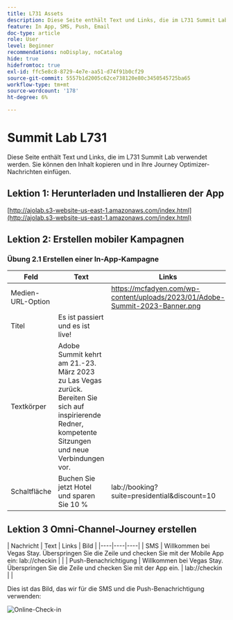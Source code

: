 ```yaml
---
title: L731 Assets
description: Diese Seite enthält Text und Links, die im L731 Summit Lab verwendet werden.
feature: In App, SMS, Push, Email
doc-type: article
role: User
level: Beginner
recommendations: noDisplay, noCatalog
hide: true
hidefromtoc: true
exl-id: ffc5e8c8-8729-4e7e-aa51-d74f91b0cf29
source-git-commit: 5557b1d2005c62ce738120e80c3450545725ba65
workflow-type: tm+mt
source-wordcount: '178'
ht-degree: 6%

---
```


# Summit Lab L731

Diese Seite enthält Text und Links, die im L731 Summit Lab verwendet werden. Sie können den Inhalt kopieren und in Ihre Journey Optimizer-Nachrichten einfügen.

## Lektion 1: Herunterladen und Installieren der App

[http://ajolab.s3-website-us-east-1.amazonaws.com/index.html](http://ajolab.s3-website-us-east-1.amazonaws.com/index.html)

## Lektion 2: Erstellen mobiler Kampagnen

### Übung 2.1 Erstellen einer In-App-Kampagne

| Feld | Text | Links |
|----|----|----|
| Medien-URL-Option |  | https://mcfadyen.com/wp-content/uploads/2023/01/Adobe-Summit-2023-Banner.png |
| Titel | Es ist passiert und es ist live! |  |
| Textkörper | Adobe Summit kehrt am 21.-23. März 2023 zu Las Vegas zurück. Bereiten Sie sich auf inspirierende Redner, kompetente Sitzungen und neue Verbindungen vor. |  |
| Schaltfläche | Buchen Sie jetzt Hotel und sparen Sie 10 % | lab://booking?suite=presidential&amp;discount=10 |


## Lektion 3 Omni-Channel-Journey erstellen

| Nachricht | Text | Links | Bild |
|----|----|----|
| SMS | Willkommen bei Vegas Stay. Überspringen Sie die Zeile und checken Sie mit der Mobile App ein: lab://checkin |  |
| Push-Benachrichtigung | Willkommen bei Vegas Stay. Überspringen Sie die Zeile und checken Sie mit der App ein. | lab://checkin |  |


Dies ist das Bild, das wir für die SMS und die Push-Benachrichtigung verwenden:

![Online-Check-in](/help/assets/vegas_online_check_in.jpeg)
